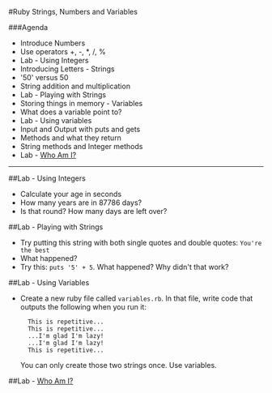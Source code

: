 #Ruby Strings, Numbers and Variables

###Agenda

* Introduce Numbers
* Use operators +, -, *, /, %
* Lab - Using Integers
* Introducing Letters - Strings
* '50' versus 50
* String addition and multiplication
* Lab - Playing with Strings
* Storing things in memory - Variables
* What does a variable point to?
* Lab - Using variables
* Input and Output with puts and gets
* Methods and what they return
* String methods and Integer methods
* Lab - [Who Am I?](who_am_i.md)

---

##Lab - Using Integers

- Calculate your age in seconds
- How many years are in 87786 days?
- Is that round? How many days are left over?

##Lab - Playing with Strings

- Try putting this string with both single quotes and double quotes: `You're the best`
- What happened?
- Try this: `puts '5' + 5`. What happened? Why didn't that work?

##Lab - Using Variables

- Create a new ruby file called `variables.rb`. In that file, write code that outputs the following when you run it:

    ```
      This is repetitive...
      This is repetitive...
      ...I'm glad I'm lazy!
      ...I'm glad I'm lazy!
      This is repetitive...
    ```

    You can only create those two strings once. Use variables.

##Lab - [Who Am I?](who_am_i.md)
